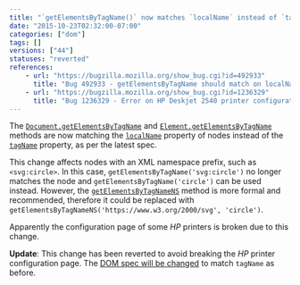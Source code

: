 ```yaml
---
title: "`getElementsByTagName()` now matches `localName` instead of `tagName`"
date: "2015-10-23T02:32:00-07:00"
categories: ["dom"]
tags: []
versions: ["44"]
statuses: "reverted"
references:
    - url: "https://bugzilla.mozilla.org/show_bug.cgi?id=492933"
      title: "Bug 492933 - getElementsByTagName should match on localName not tagName (for interop)"
    - url: "https://bugzilla.mozilla.org/show_bug.cgi?id=1236329"
      title: "Bug 1236329 - Error on HP Deskjet 2540 printer configuration page"
---
```

The [`Document.getElementsByTagName`](https://developer.mozilla.org/docs/Web/API/document/getElementsByTagName) and [`Element.getElementsByTagName`](https://developer.mozilla.org/docs/Web/API/Element/getElementsByTagName) methods are now matching the [`localName`](https://developer.mozilla.org/docs/Web/API/Node/localName) property of nodes instead of the [`tagName`](https://developer.mozilla.org/docs/Web/API/Element/tagName) property, as per the latest spec.

This change affects nodes with an XML namespace prefix, such as `<svg:circle>`. In this case, `getElementsByTagName('svg:circle')` no longer matches the node and  `getElementsByTagName('circle')` can be used instead. However, the [`getElementsByTagNameNS`](https://developer.mozilla.org/docs/Web/API/Document/getElementsByTagNameNS) method is more formal and recommended, therefore it could be replaced with `getElementsByTagNameNS('https://www.w3.org/2000/svg', 'circle')`.

Apparently the configuration page of some *HP* printers is broken due to this change.

**Update**: This change has been reverted to avoid breaking the *HP* printer configuration page. The [DOM spec will be changed](https://github.com/whatwg/dom/issues/143) to match `tagName` as before.
